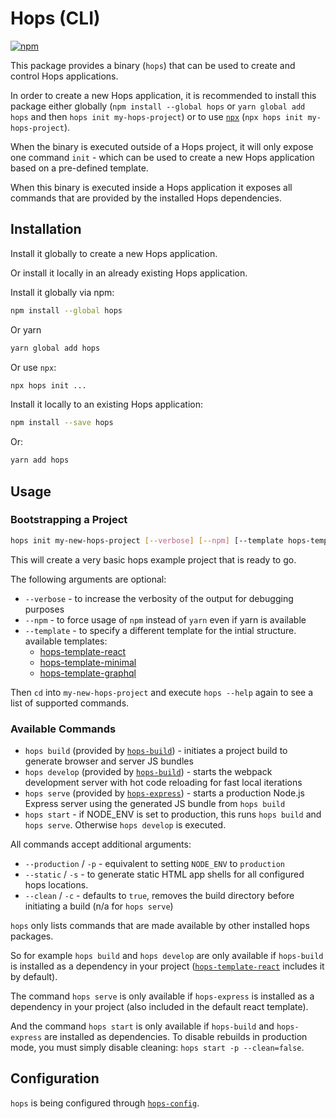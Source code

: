 # Hops (CLI)

[![npm](https://img.shields.io/npm/v/hops.svg)](https://www.npmjs.com/package/hops)

This package provides a binary (`hops`) that can be used to create and control Hops applications.

In order to create a new Hops application, it is recommended to install this package either globally (`npm install --global hops` or `yarn global add hops` and then `hops init my-hops-project`) or to use [`npx`](https://medium.com/@maybekatz/introducing-npx-an-npm-package-runner-55f7d4bd282b) (`npx hops init my-hops-project`).

When the binary is executed outside of a Hops project, it will only expose one command `init` - which can be used to create a new Hops application based on a pre-defined template.

When this binary is executed inside a Hops application it exposes all commands that are provided by the installed Hops dependencies.

## Installation

Install it globally to create a new Hops application.

Or install it locally in an already existing Hops application.

Install it globally via npm:

```bash
npm install --global hops
```

Or yarn

```bash
yarn global add hops
```

Or use `npx`:

```bash
npx hops init ...
```

Install it locally to an existing Hops application:

```bash
npm install --save hops
```

Or:

```bash
yarn add hops
```

## Usage

### Bootstrapping a Project

```bash
hops init my-new-hops-project [--verbose] [--npm] [--template hops-template-*]
```

This will create a very basic hops example project that is ready to go.

The following arguments are optional:

* `--verbose` - to increase the verbosity of the output for debugging purposes
* `--npm` - to force usage of `npm` instead of `yarn` even if yarn is available
* `--template` - to specify a different template for the intial structure. available templates:
  * [hops-template-react](https://github.com/xing/hops/tree/master/packages/template-react)
  * [hops-template-minimal](https://github.com/xing/hops/tree/master/packages/template-minimal)
  * [hops-template-graphql](https://github.com/xing/hops/tree/master/packages/template-graphql)

Then `cd` into `my-new-hops-project` and execute `hops --help` again to see a list of supported commands.

### Available Commands

* `hops build` (provided by [`hops-build`](https://www.npmjs.com/package/hops-build)) - initiates a project build to generate browser and server JS bundles
* `hops develop` (provided by [`hops-build`](https://www.npmjs.com/package/hops-build)) - starts the webpack development server with hot code reloading for fast local iterations
* `hops serve` (provided by [`hops-express`](https://www.npmjs.com/package/hops-express)) - starts a production Node.js Express server using the generated JS bundle from `hops build`
* `hops start` - if NODE_ENV is set to production, this runs `hops build` and `hops serve`. Otherwise `hops develop` is executed.

All commands accept additional arguments:

* `--production` / `-p` - equivalent to setting `NODE_ENV` to `production`
* `--static` / `-s` - to generate static HTML app shells for all configured hops locations.
* `--clean` / `-c` - defaults to `true`, removes the build directory before initiating a build (n/a for `hops serve`)

`hops` only lists commands that are made available by other installed hops packages.

So for example `hops build` and `hops develop` are only available if `hops-build` is installed as a dependency in your project ([`hops-template-react`](https://github.com/xing/hops/tree/master/packages/template-react) includes it by default).

The command `hops serve` is only available if `hops-express` is installed as a dependency in your project (also included in the default react template).

And the command `hops start` is only available if `hops-build` and `hops-express` are installed as dependencies. To disable rebuilds in production mode, you must simply disable cleaning: `hops start -p --clean=false`.

## Configuration

`hops` is being configured through [`hops-config`](https://github.com/xing/hops/tree/master/packages/config).
